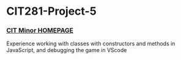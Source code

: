 # CIT281-Project-5
### [CIT Minor HOMEPAGE](https://drewlesh.github.io/)

Experience working with classes with constructors and methods in JavaScript, and debugging the game in VScode
